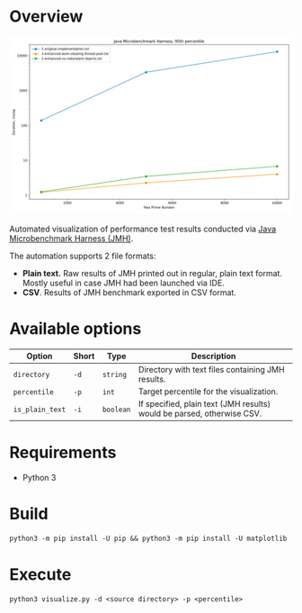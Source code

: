 # Overview
![img_17.png](../documentation/comparison-chart-enhancements-of-code.png)

Automated visualization of performance test results conducted via [Java Microbenchmark Harness (JMH)](https://github.com/openjdk/jmh).

The automation supports 2 file formats:
* **Plain text.** Raw results of JMH printed out in regular, plain text format. Mostly useful in case JMH had been launched via IDE.
* **CSV**. Results of JMH benchmark exported in CSV format.

# Available options

| Option | Short | Type | Description |
| --- | --- | --- | ------------- |
| `directory` | `-d` | `string` | Directory with text files containing JMH results. |
| `percentile` | `-p` | `int` | Target percentile for the visualization. |
| `is_plain_text` | `-i` | `boolean` | If specified, plain text (JMH results) would be parsed, otherwise CSV. |


# Requirements
* Python 3

# Build
```
python3 -m pip install -U pip && python3 -m pip install -U matplotlib
```

# Execute
```
python3 visualize.py -d <source directory> -p <percentile>
```
